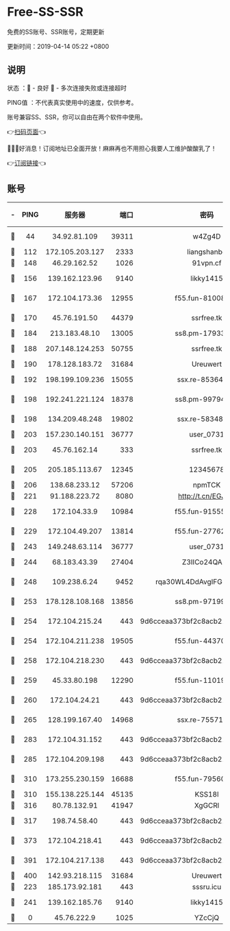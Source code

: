 # Free-SS-SSR

免费的SS账号、SSR账号，定期更新

更新时间：2019-04-14 05:22 +0800

## 说明

状态     ：🙂 - 良好 🙁 - 多次连接失败或连接超时

PING值   ：不代表真实使用中的速度，仅供参考。

账号兼容SS、SSR，你可以自由在两个软件中使用。

👉[扫码页面](https://liesauer.github.io/Free-SS-SSR/)👈

🎉🎉🎉好消息！订阅地址已全面开放！麻麻再也不用担心我要人工维护酸酸乳了！

👉[订阅链接](https://www.liesauer.net/yogurt/subscribe?ACCESS_TOKEN=DAYxR3mMaZAsaqUb)👈

## 账号

|-|PING|服务器|端口|密码|加密方式|区域|
|:----:|:----:|:-----:|-----:|:----:|:----:|:----:|
|🙂|44|34.92.81.109|39311|w4Zg4D|chacha20-ietf|US|
|🙂|112|172.105.203.127|2333|liangshanbo|chacha20|JP|
|🙂|148|46.29.162.52|1026|91vpn.cf|rc4-md5|RU|
|🙂|156|139.162.123.96|9140|likky1415|aes-256-cfb|JP|
|🙂|167|172.104.173.36|12955|f55.fun-81008774|aes-256-cfb|SG|
|🙂|170|45.76.191.50|44379|ssrfree.tk|aes-256-cfb|SG|
|🙂|184|213.183.48.10|13005|ss8.pm-17933646|rc4-md5|RU|
|🙂|188|207.148.124.253|50755|ssrfree.tk|aes-256-cfb|SG|
|🙂|190|178.128.183.72|31684|Ureuwert|chacha20|US|
|🙂|192|198.199.109.236|15055|ssx.re-85364694|aes-256-cfb|US|
|🙂|198|192.241.221.124|18378|ss8.pm-99794211|aes-256-cfb|US|
|🙂|198|134.209.48.248|19802|ssx.re-58348307|aes-256-cfb|US|
|🙂|203|157.230.140.151|36777|user_0731|chacha20|US|
|🙂|203|45.76.162.14|333|ssrfree.tk|aes-256-cfb|SG|
|🙂|205|205.185.113.67|12345|12345678|aes-256-cfb|US|
|🙂|206|138.68.233.12|57206|npmTCK|rc4-md5|US|
|🙂|221|91.188.223.72|8080|http://t.cn/EGJIyrl|rc4-md5|RU|
|🙂|228|172.104.33.9|10984|f55.fun-91555287|aes-256-cfb|SG|
|🙂|229|172.104.49.207|13814|f55.fun-27762527|aes-256-cfb|SG|
|🙂|243|149.248.63.114|36777|user_0731|chacha20|CA|
|🙂|244|68.183.43.39|27404|Z3IICo24QAHu|aes-256-cfb|GB|
|🙂|248|109.238.6.24|9452|rqa30WL4DdAvgIFG6Fs3znzTa|aes-256-cfb|FR|
|🙂|253|178.128.108.168|13856|ss8.pm-97199813|aes-256-cfb|SG|
|🙂|254|172.104.215.24|443|9d6cceaa373bf2c8acb22e60b6a58be6|aes-256-cfb|US|
|🙂|254|172.104.211.238|19505|f55.fun-44370256|aes-256-cfb|US|
|🙂|258|172.104.218.230|443|9d6cceaa373bf2c8acb22e60b6a58be6|aes-256-cfb|US|
|🙂|259|45.33.80.198|12290|f55.fun-11019774|aes-256-cfb|US|
|🙂|260|172.104.24.21|443|9d6cceaa373bf2c8acb22e60b6a58be6|aes-256-cfb|US|
|🙂|265|128.199.167.40|14968|ssx.re-75571963|aes-256-cfb|SG|
|🙂|283|172.104.31.152|443|9d6cceaa373bf2c8acb22e60b6a58be6|aes-256-cfb|US|
|🙂|285|172.104.209.198|443|9d6cceaa373bf2c8acb22e60b6a58be6|aes-256-cfb|US|
|🙂|310|173.255.230.159|16688|f55.fun-79560972|aes-256-cfb|US|
|🙂|310|155.138.225.144|45135|KSS18l|rc4-md5|US|
|🙂|316|80.78.132.91|41947|XgGCRl|rc4-md5|DE|
|🙂|317|198.74.58.40|443|9d6cceaa373bf2c8acb22e60b6a58be6|aes-256-cfb|US|
|🙂|373|172.104.218.41|443|9d6cceaa373bf2c8acb22e60b6a58be6|aes-256-cfb|US|
|🙂|391|172.104.217.138|443|9d6cceaa373bf2c8acb22e60b6a58be6|aes-256-cfb|US|
|🙂|400|142.93.218.115|31684|Ureuwert|chacha20|IN|
|🙂|223|185.173.92.181|443|sssru.icu|rc4-md5|RU|
|🙂|241|139.162.185.76|9140|likky1415|aes-256-cfb|DE|
|🙁|0|45.76.222.9|1025|YZcCjQ|rc4-md5|JP|
